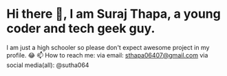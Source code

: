 # Hi there 👋, I am Suraj Thapa, a young coder and tech geek guy.
I am just a high schooler so please don't expect awesome project in my profile. 😂  📫 How to reach me:   via email: sthapa06407@gmail.com   via social media(all): @sutha064   
<!--
**sutha064/sutha064** is a ✨ _special_ ✨ repository because its `README.md` (this file) appears on your GitHub profile.

Here are some ideas to get you started:

- 🔭 I’m currently working on ...
- 🌱 I’m currently learning ...
- 👯 I’m looking to collaborate on ...
- 🤔 I’m looking for help with ...
- 💬 Ask me about ...
- 📫 How to reach me: ...
- 😄 Pronouns: ...
- ⚡ Fun fact: ...
-->
